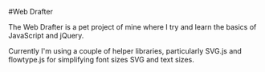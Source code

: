 #Web Drafter

The Web Drafter is a pet project of mine where I try and learn the basics of JavaScript and jQuery.

Currently I'm using a couple of helper libraries, particularly SVG.js and flowtype.js for simplifying font sizes SVG and text sizes.